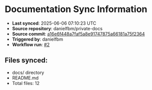 # Documentation Sync Information

- **Last synced**: 2025-06-06 07:10:23 UTC
- **Source repository**: danielfbm/private-docs
- **Source commit**: [a16e6f448a7faf5a8e91747875a66181a75f2364](https://github.com/danielfbm/private-docs/commit/a16e6f448a7faf5a8e91747875a66181a75f2364)
- **Triggered by**: danielfbm
- **Workflow run**: [#2](https://github.com/danielfbm/private-docs/actions/runs/15484923140)

## Files synced:
- docs/ directory
- README.md
- Total files: 12
